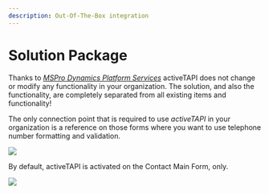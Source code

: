 ```yaml
---
description: Out-Of-The-Box integration
---
```


# Solution Package

Thanks to [_MSPro Dynamics Platform Services_](../../../serviceplatform/introduction.md) activeTAPI does not change or modify any functionality in your organization. The solution, and also the functionality, are completely separated from all existing items and functionality!

The only connection point that is required to use _activeTAPI_ in your organization is a reference on those forms where you want to use telephone number formatting and validation. 

![](../../../.gitbook/assets/image-20191217154121010%20%281%29.png)

 By default, activeTAPI is activated on the  Contact Main Form, only.

![](../../../.gitbook/assets/image-20191217154350529%20%281%29.png)

